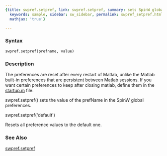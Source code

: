 ```yaml
---
{title: swpref.setpref, link: swpref.setpref, summary: sets SpinW global preferences,
  keywords: sample, sidebar: sw_sidebar, permalink: swpref_setpref.html, folder: swpref,
  mathjax: 'true'}

---
```


### Syntax

`swpref.setpref(prefname, value)`

### Description

The preferences are reset after every restart of Matlab, unlike the
Matlab built-in preferences that are persistent between Matlab sessions.
If you want certain preferences to keep after closing matlab, define them
in the <a href="matlab:edit('startup.m')">startup.m</a> file.
 
swpref.setpref() sets the value of the prefName in the SpinW global
preferences.
 
swpref.setpref('default')
 
Resets all preference values to the default one.
 

### See Also

[swpref.setpref](swpref_setpref.html)

